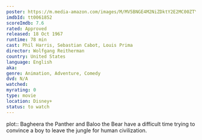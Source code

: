 ```yaml
---
poster: https://m.media-amazon.com/images/M/MV5BNGE4M2NiZDktY2E2MC00ZTY5LWIyMDktZWIxNzQ2OWU2NmQzXkEyXkFqcGc@._V1_SX300.jpg
imdbId: tt0061852
scoreImdb: 7.6
rated: Approved
released: 18 Oct 1967
runtime: 78 min
cast: Phil Harris, Sebastian Cabot, Louis Prima
director: Wolfgang Reitherman
country: United States
language: English
aka: 
genre: Animation, Adventure, Comedy
dvd: N/A
watched: 
myrating: 0
type: movie
location: Disney+
status: to watch
---
```


plot:: Bagheera the Panther and Baloo the Bear have a difficult time trying to convince a boy to leave the jungle for human civilization.